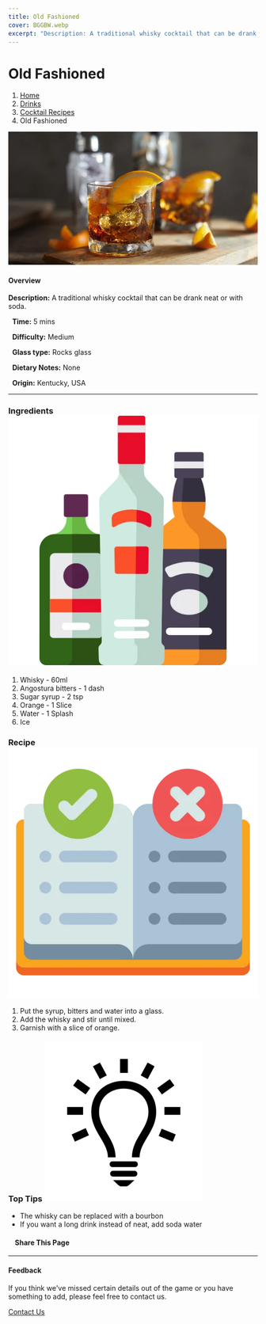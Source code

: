 ```yaml
---
title: Old Fashioned
cover: BGGBW.webp
excerpt: "Description: A traditional whisky cocktail that can be drank neat or with soda."
---
```


# Old Fashioned

1.  [Home](/)
2.  [Drinks](drinks)
3.  [Cocktail Recipes](drinks/cocktailrecipes)
4.  Old Fashioned

![](images/old-fashioned.webp)

#### Overview

**Description:** A traditional whisky cocktail that can be drank neat or with soda.

  **Time:** 5 mins

  **Difficulty:** Medium

  **Glass type:** Rocks glass

  **Dietary Notes:** None

  **Origin:** Kentucky, USA

* * *

### Ingredients ![target](images/liquor.webp)

1.  Whisky - 60ml
2.  Angostura bitters - 1 dash
3.  Sugar syrup - 2 tsp
4.  Orange - 1 Slice
5.  Water - 1 Splash
6.  Ice

### Recipe ![target](images/rules.webp)

1.  Put the syrup, bitters and water into a glass.
2.  Add the whisky and stir until mixed.
3.  Garnish with a slice of orange.

### Top Tips ![target](images/lightbulb.webp)

-   The whisky can be replaced with a bourbon
-   If you want a long drink instead of neat, add soda water

####     Share This Page

[](https://www.facebook.com/sharer/sharer.php?u=beergogglegames.co.uk/Drinks/CocktailRecipes/old-fashioned)[](https://www.instagram.com/direct/new/)[](https://twitter.com/intent/tweet?url=beergogglegames.co.uk/Drinks/CocktailRecipes/old-fashioned)

* * *

#### Feedback

If you think we've missed certain details out of the game or you have something to add, please feel free to contact us.

  
  
  
[Contact Us](contact)
